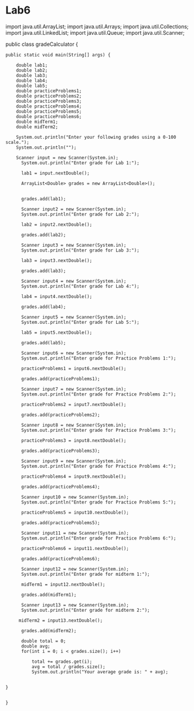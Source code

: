 # Lab6
import java.util.ArrayList;
import java.util.Arrays;
import java.util.Collections;
import java.util.LinkedList;
import java.util.Queue;
import java.util.Scanner;

public class gradeCalculator {

	public static void main(String[] args) {
		
		double lab1;
		double lab2;
		double lab3;
		double lab4;
		double lab5;
		double practiceProblems1;
		double practiceProblems2;
		double practiceProblems3;
		double practiceProblems4;
		double practiceProblems5;
		double practiceProblems6;
		double midTerm1;
		double midTerm2;
		
		System.out.println("Enter your following grades using a 0-100 scale.");
		System.out.println("");
		
		Scanner input = new Scanner(System.in);
	      System.out.println("Enter grade for Lab 1:");
	      
	      lab1 = input.nextDouble();
	      
	      ArrayList<Double> grades = new ArrayList<Double>();
	      
	      
	      grades.add(lab1);
	      
	      Scanner input2 = new Scanner(System.in);
	      System.out.println("Enter grade for Lab 2:");
	      
	      lab2 = input2.nextDouble();
	      
	      grades.add(lab2);
	      
	      Scanner input3 = new Scanner(System.in);
	      System.out.println("Enter grade for Lab 3:");
	      
	      lab3 = input3.nextDouble();
	      
	      grades.add(lab3);
	      
	      Scanner input4 = new Scanner(System.in);
	      System.out.println("Enter grade for Lab 4:");
	      
	      lab4 = input4.nextDouble();
	      
	      grades.add(lab4);
	      
	      Scanner input5 = new Scanner(System.in);
	      System.out.println("Enter grade for Lab 5:");
	      
	      lab5 = input5.nextDouble();
	      
	      grades.add(lab5);
	      
	      Scanner input6 = new Scanner(System.in);
	      System.out.println("Enter grade for Practice Problems 1:");
	      
	      practiceProblems1 = input6.nextDouble();
	      
	      grades.add(practiceProblems1);
	      
	      Scanner input7 = new Scanner(System.in);
	      System.out.println("Enter grade for Practice Problems 2:");
	      
	      practiceProblems2 = input7.nextDouble();
	      
	      grades.add(practiceProblems2);
	      
	      Scanner input8 = new Scanner(System.in);
	      System.out.println("Enter grade for Practice Problems 3:");
	      
	      practiceProblems3 = input8.nextDouble();
	      
	      grades.add(practiceProblems3);
	      
	      Scanner input9 = new Scanner(System.in);
	      System.out.println("Enter grade for Practice Problems 4:");
	      
	      practiceProblems4 = input9.nextDouble();
	      
	      grades.add(practiceProblems4);
	      
	      Scanner input10 = new Scanner(System.in);
	      System.out.println("Enter grade for Practice Problems 5:");
	      
	      practiceProblems5 = input10.nextDouble();
	      
	      grades.add(practiceProblems5);
	      
	      Scanner input11 = new Scanner(System.in);
	      System.out.println("Enter grade for Practice Problems 6:");
	      
	      practiceProblems6 = input11.nextDouble();
	      
	      grades.add(practiceProblems6);
	      
	      Scanner input12 = new Scanner(System.in);
	      System.out.println("Enter grade for midterm 1:");
	      
	      midTerm1 = input12.nextDouble();
	      
	      grades.add(midTerm1);
	      
	      Scanner input13 = new Scanner(System.in);
	      System.out.println("Enter grade for midterm 2:");
	      
	     midTerm2 = input13.nextDouble();
	      
	      grades.add(midTerm2);
	      
	      double total = 0;
	      double avg;
	      for(int i = 0; i < grades.size(); i++)
	      
	          total += grades.get(i);
	          avg = total / grades.size(); 
	          System.out.println("Your average grade is: " + avg);
	      
	     
	}


	}
